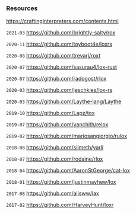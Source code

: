 ### Resources

https://craftinginterpreters.com/contents.html

`2021-03` https://github.com/brightly-salty/rox

`2020-11` https://github.com/toyboot4e/loxrs

`2020-08` https://github.com/trevarj/roxt

`2020-07` https://github.com/sasurau4/lox-rust

`2020-07` https://github.com/radogost/rlox

`2020-03` https://github.com/jeschkies/lox-rs

`2020-03` https://github.com/Laythe-lang/Laythe

`2019-10` https://github.com/Lapz/tox

`2019-07` https://github.com/yanchith/relox

`2019-02` https://github.com/mariosangiorgio/rulox

`2018-08` https://github.com/silmeth/yarli

`2018-07` https://github.com/rodaine/rlox

`2018-04` https://github.com/AaronStGeorge/cat-lox

`2018-01` https://github.com/justinmayhew/lox

`2017-08` https://github.com/alisww/lax

`2017-02` https://github.com/HarveyHunt/loxr
